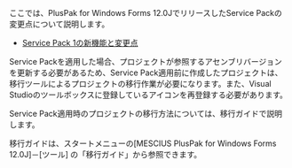 
ここでは、PlusPak for Windows Forms 12.0JでリリースしたService Packの変更点について説明します。

*   [Service Pack 1の新機能と変更点](gcdocsite__documentlink?toc-item-id=675bf07d-1951-4120-8689-3ca6364fc388)

Service Packを適用した場合、プロジェクトが参照するアセンブリバージョンを更新する必要があるため、Service Pack適用前に作成したプロジェクトは、移行ツールによるプロジェクトの移行作業が必要になります。また、Visual Studioのツールボックスに登録しているアイコンを再登録する必要があります。

Service Pack適用時のプロジェクトの移行方法については、移行ガイドで説明します。

移行ガイドは、スタートメニューの[MESCIUS PlusPak for Windows Forms 12.0J\]－[ツール\] の「移行ガイド」から参照できます。